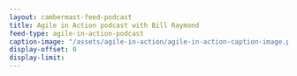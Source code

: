 ```yaml
---
layout: cambermast-feed-podcast
title: Agile in Action podcast with Bill Raymond
feed-type: agile-in-action-podcast
caption-image: "/assets/agile-in-action/agile-in-action-caption-image.png"
display-offset: 0
display-limit: 
---
```

<!-- caption image is the default icon to display next to a post and must be a square. -->